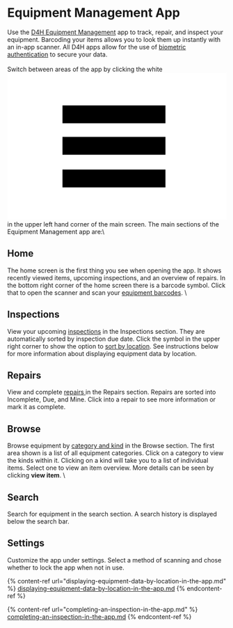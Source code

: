 # Equipment Management App

Use the [D4H Equipment Management](../getting-started.md) app to track, repair, and inspect your equipment. Barcoding your items allows you to look them up instantly with an in-app scanner. All D4H apps allow for the use of [biometric authentication](../../shared-services/biometric-authentication.md) to secure your data.\
\
Switch between areas of the app by clicking the white ![](<../../.gitbook/assets/more options.png>) in the upper left hand corner of the main screen. The main sections of the Equipment Management app are:\


## Home

The home screen is the first thing you see when opening the app. It shows recently viewed items, upcoming inspections, and an overview of repairs. In the bottom right corner of the home screen there is a barcode symbol. Click that to open the scanner and scan your [equipment barcodes](../equipment-barcoding/). \


## Inspections

View your upcoming [inspections](../inspections/) in the Inspections section. They are automatically sorted by inspection due date. Click the symbol in the upper right corner to show the option to [sort by location](displaying-equipment-data-by-location-in-the-app.md). See instructions below for more information about displaying equipment data by location.&#x20;

## Repairs

View and complete [repairs ](../repairs/)in the Repairs section. Repairs are sorted into Incomplete, Due, and Mine. Click into a repair to see more information or mark it as complete.&#x20;

## Browse

Browse equipment by [category and kind](../categories\&kinds/) in the Browse section. The first area shown is a list of all equipment categories. Click on a category to view the kinds within it. Clicking on a kind will take you to a list of individual items. Select one to view an item overview. More details can be seen by clicking **view item**. \


## Search

Search for equipment in the search section. A search history is displayed below the search bar.&#x20;

## Settings

Customize the app under settings. Select a method of scanning and chose whether to lock the app when not in use.&#x20;

{% content-ref url="displaying-equipment-data-by-location-in-the-app.md" %}
[displaying-equipment-data-by-location-in-the-app.md](displaying-equipment-data-by-location-in-the-app.md)
{% endcontent-ref %}

{% content-ref url="completing-an-inspection-in-the-app.md" %}
[completing-an-inspection-in-the-app.md](completing-an-inspection-in-the-app.md)
{% endcontent-ref %}





